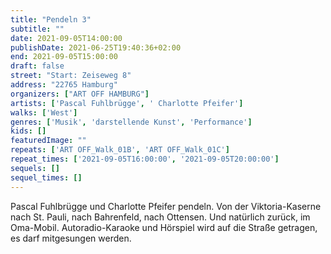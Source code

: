```yaml
---
title: "Pendeln 3"
subtitle: ""
date: 2021-09-05T14:00:00
publishDate: 2021-06-25T19:40:36+02:00
end: 2021-09-05T15:00:00
draft: false
street: "Start: Zeiseweg 8"
address: "22765 Hamburg"
organizers: ["ART OFF HAMBURG"]
artists: ['Pascal Fuhlbrügge', ' Charlotte Pfeifer']
walks: ['West']
genres: ['Musik', 'darstellende Kunst', 'Performance']
kids: []
featuredImage: ""
repeats: ['ART OFF_Walk_01B', 'ART OFF_Walk_01C']
repeat_times: ['2021-09-05T16:00:00', '2021-09-05T20:00:00']
sequels: []
sequel_times: []
---
```


Pascal Fuhlbrügge und Charlotte Pfeifer pendeln. Von der Viktoria-Kaserne nach St. Pauli, nach Bahrenfeld, nach Ottensen. Und natürlich zurück, im Oma-Mobil. Autoradio-Karaoke und Hörspiel wird auf die Straße getragen, es darf mitgesungen werden. 
